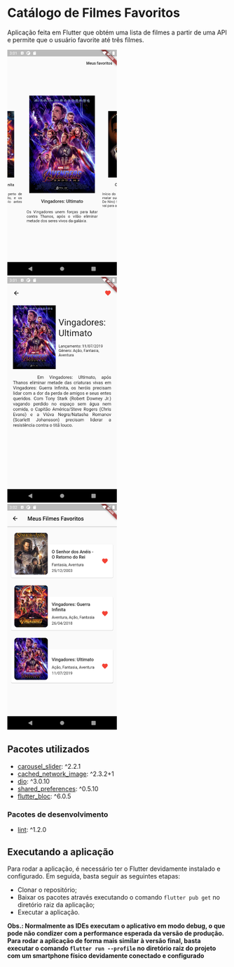 # Catálogo de Filmes Favoritos

Aplicação feita em Flutter que obtém uma lista de filmes a partir de uma API e permite que o usuário favorite até três filmes.

<img src="screenshots/home.png" width=250px> &ensp;
<img src="screenshots/details.png" width=250px> &ensp;
<img src="screenshots/favorites.png" width=250px>

## Pacotes utilizados

- [carousel_slider](https://pub.dev/packages/carousel_slider): ^2.2.1
- [cached_network_image](https://pub.dev/packages/cached_network_image): ^2.3.2+1
- [dio](https://pub.dev/packages/dio): ^3.0.10
- [shared_preferences](https://pub.dev/packages/shared_preferences): ^0.5.10
- [flutter_bloc](https://pub.dev/packages/flutter_bloc): ^6.0.5

### Pacotes de desenvolvimento

- [lint](https://pub.dev/packages/lint): ^1.2.0

## Executando a aplicação

Para rodar a aplicação, é necessário ter o Flutter devidamente instalado e configurado. Em seguida, basta seguir as seguintes etapas:

- Clonar o repositório;
- Baixar os pacotes através executando o comando `flutter pub get` no diretório raiz da aplicação;
- Executar a aplicação.

**Obs.: Normalmente as IDEs executam o aplicativo em modo debug, o que pode não condizer com a performance esperada da versão de produção.**
**Para rodar a aplicação de forma mais similar à versão final, basta executar o comando `flutter run --profile` no diretório raiz do projeto com um smartphone físico devidamente conectado e configurado**
